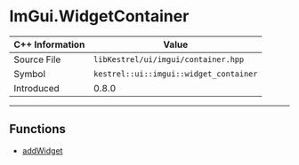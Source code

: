 
# ImGui.WidgetContainer

| C++ Information | Value |
| --- | --- |
| Source File | `libKestrel/ui/imgui/container.hpp` |
| Symbol | `kestrel::ui::imgui::widget_container` |
| Introduced | 0.8.0 |


---

## Functions

 - [addWidget](addWidget.md)

